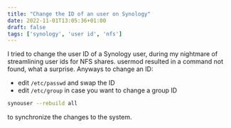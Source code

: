 ```yaml
---
title: "Change the ID of an user on Synology"
date: 2022-11-01T13:05:36+01:00
draft: false
tags: ['synology', 'user id', 'nfs']
---
```

I tried to change the user ID of a Synology user, during my nightmare of streamlining user ids for NFS shares.
usermod resulted in a command not found, what a surprise. Anyways to change an ID:

* edit `/etc/passwd` and swap the ID
* edit `/etc/group` in case you want to change a group ID

```bash
synouser --rebuild all
```

to synchronize the changes to the system.

